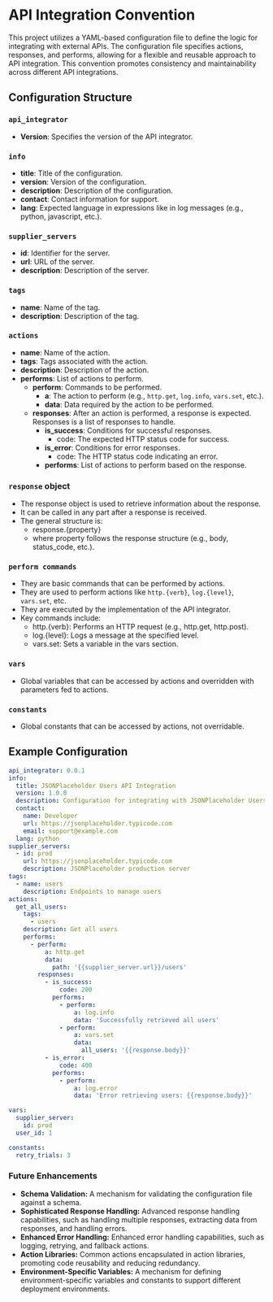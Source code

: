 # API Integration Convention

This project utilizes a YAML-based configuration file to define the logic for integrating with external APIs. 
The configuration file specifies actions, responses, and performs, allowing for a flexible and reusable approach to API integration.
This convention promotes consistency and maintainability across different API integrations.

## Configuration Structure

### `api_integrator`
- **Version**: Specifies the version of the API integrator.

### `info`
- **title**: Title of the configuration.
- **version**: Version of the configuration.
- **description**: Description of the configuration.
- **contact**: Contact information for support.
- **lang**: Expected language in expressions like in log messages (e.g., python, javascript, etc.).

### `supplier_servers`
- **id**: Identifier for the server.
- **url**: URL of the server.
- **description**: Description of the server.

### `tags`
- **name**: Name of the tag.
- **description**: Description of the tag.

### `actions`
- **name**: Name of the action.
- **tags**: Tags associated with the action.
- **description**: Description of the action.
- **performs**: List of actions to perform.
  - **perform**: Commands to be performed.
    - **a**: The action to perform (e.g., `http.get`, `log.info`, `vars.set`, etc.).
    - **data**: Data required by the action to be performed.
  - **responses**: After an action is performed, a response is expected. Responses is a list of responses to handle.
    - **is_success**: Conditions for successful responses.
      - code: The expected HTTP status code for success.
    - **is_error**: Conditions for error responses.
      - code: The HTTP status code indicating an error.
    - **performs**: List of actions to perform based on the response.

### `response` object
- The response object is used to retrieve information about the response.
- It can be called in any part after a response is received.
- The general structure is:
  - response.{property}
  - where property follows the response structure (e.g., body, status_code, etc.).

### `perform commands`
- They are basic commands that can be performed by actions.
- They are used to perform actions like `http.{verb}`, `log.{level}`, `vars.set`, etc.
- They are executed by the implementation of the API integrator.
- Key commands include:
  - http.{verb}: Performs an HTTP request (e.g., http.get, http.post).
  - log.{level}: Logs a message at the specified level.
  - vars.set: Sets a variable in the vars section.

### `vars`
- Global variables that can be accessed by actions and overridden with parameters fed to actions.

### `constants`
- Global constants that can be accessed by actions, not overridable.

## Example Configuration

```yaml
api_integrator: 0.0.1
info:
  title: JSONPlaceholder Users API Integration
  version: 1.0.0
  description: Configuration for integrating with JSONPlaceholder Users API
  contact:
    name: Developer
    url: https://jsonplaceholder.typicode.com
    email: support@example.com
  lang: python
supplier_servers:
  - id: prod
    url: https://jsonplaceholder.typicode.com
    description: JSONPlaceholder production server
tags:
  - name: users
    description: Endpoints to manage users
actions:
  get_all_users:
    tags:
      - users
    description: Get all users
    performs:
      - perform:
          a: http.get
          data:
            path: '{{supplier_server.url}}/users'
        responses:
          - is_success:
              code: 200
            performs:
              - perform:
                  a: log.info
                  data: 'Successfully retrieved all users'
              - perform:
                  a: vars.set
                  data:
                    all_users: '{{response.body}}'
          - is_error:
              code: 400
            performs:
              - perform:
                  a: log.error
                  data: 'Error retrieving users: {{response.body}}'

vars:
  supplier_server:
    id: prod
  user_id: 1

constants:
  retry_trials: 3
```

### Future Enhancements

- **Schema Validation:** A mechanism for validating the configuration file against a schema.
- **Sophisticated Response Handling:** Advanced response handling capabilities, such as handling multiple responses, extracting data from responses, and handling errors.
- **Enhanced Error Handling:** Enhanced error handling capabilities, such as logging, retrying, and fallback actions.
- **Action Libraries:** Common actions encapsulated in action libraries, promoting code reusability and reducing redundancy.
- **Environment-Specific Variables:** A mechanism for defining environment-specific variables and constants to support different deployment environments.
